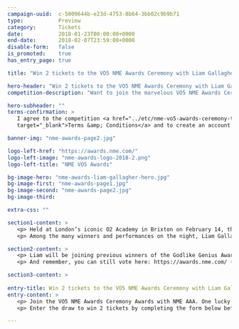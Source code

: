 ```yaml
---
campaign-uuid:  c-5009644b-e23d-4753-8b64-3bb02c9b9b71
type:           Preview
category:       Tickets
date:           2018-01-23T00:00:00+0000
end-date:       2018-02-07T23:59:00+0000
disable-form:   false
is_promoted:    true
has_entry_page: true

title: "Win 2 tickets to the VO5 NME Awards Ceremony with Liam Gallagher"

hero-header: "Win 2 tickets to the VO5 NME Awards Ceremony with Liam Gallagher"
competition-description: "Want to join the marvelous VO5 NME Awards Ceremony on <strong>February 14th in London (O2 Academy, Brixton)</strong>? The event is sold-out, but a lucky winner will get 2 standing stall tickets thanks to NME AAA, the All Area Access for NME readers. <br />Visit NME AAA for a chance to win by 23.59 on Wed 7th February"

hero-subheader: ""
terms-confirmation: >
   I agree to the competition <a href="../etc/nme-vo5-awards-ceremony-terms-and-conditions.pdf"
   target="_blank">Terms &amp; Conditions</a> and to create an account with NME AAA.

banner-img: "nme-awards-page2.jpg"

logo-left-href: "https://awards.nme.com/"
logo-left-image: "nme-awards-logo-2018-2.png"
logo-left-title: "NME VO5 Awards"

bg-image-hero: "nme-awards-liam-gallagher-hero.jpg"
bg-image-first: "nme-awards-page1.jpg"
bg-image-second: "nme-awards-page2.jpg"
bg-image-third: 

extra-css: ""

section1-content: >
   <p> Held at London’s iconic O2 Academy in Brixton on February 14, the VO5 NME Awards 2018 will celebrate the best music of the past year. </p>
   <p> Among the many winners and performances on the night, Liam Gallagher will be closing the ceremony as this year’s recipient of the coveted Godlike Genius Award.</p>

section2-content: >
   <p> Liam will be joining previous winners of the Godlike Genius Award, including The Cure, Manic Street Preachers, Coldplay, Paul Weller, Dave Grohl, Johnny Marr and many more.</p>
   <p> And remember, you can still vote here: https://awards.nme.com/ (and get another chance to come to the ceremony on us!) </p>

section3-content: >
      
entry-title: Win 2 tickets to the VO5 NME Awards Ceremony with Liam Gallagher
entry-content: >
   <p> Join the VO5 NME Awards Ceremony Awards with NME AAA. One lucky winner will receive 2 standing stall tickets at the sold-out event. Please that the winner will be responsible to get themselves to the event - transport is not included.</p>
   <p> Enter the draw to win 2 tickets by completing the form below before 11.59pm on 24/01/2018. </p>

---
```


